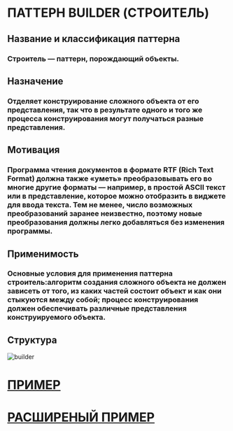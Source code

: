 # ПАТТЕРН BUILDER (СТРОИТЕЛЬ)

## Название и классификация паттерна
### Строитель — паттерн, порождающий объекты.

## Назначение
### Отделяет конструирование сложного объекта от его представления, так что в результате одного и того же процесса конструирования могут получаться разные представления.

## Мотивация
### Программа чтения документов в формате RTF (Rich Text Format) должна также «уметь» преобразовывать его во многие другие форматы — например, в простой ASCII текст или в представление, которое можно отобразить в виджете для ввода текста. Тем не менее, число возможных преобразований заранее неизвестно, поэтому новые преобразования должны легко добавляться без изменения программы.

## Применимость
### Основные условия для применения паттерна строитель:алгоритм создания сложного объекта не должен зависеть от того, из каких частей состоит объект и как они стыкуются между собой; процесс конструирования должен обеспечивать различные представления конструируемого объекта.

## Структура
![builder](/main/resources/images/builder.png)

# [ПРИМЕР](BuilderApp.java)
# [РАСШИРЕНЫЙ ПРИМЕР](FullBuilder.java)
